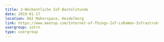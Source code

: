 ```yaml
---
title: 2-Wöchentliche IoT-Bastelstunde
date: 2019-01-17
location: DAI Makerspace, Heidelberg
link: https://www.meetup.com/Internet-of-Things-IoT-LoRaWan-Infrastruktur-4-RheinNeckar/events/wgskdpyzcbwb/
usergroup: iotrn
type: usergroup
---
```

